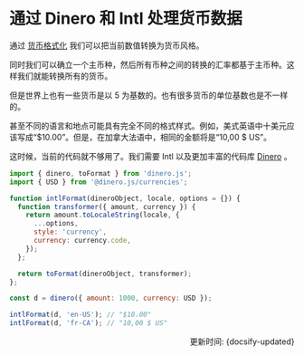 # 通过 Dinero 和 Intl 处理货币数据

通过 [货币格式化](./currency.md) 我们可以把当前数值转换为货币风格。

同时我们可以确立一个主币种，然后所有币种之间的转换的汇率都基于主币种。这样我们就能转换所有的货币。

但是世界上也有一些货币是以 5 为基数的。也有很多货币的单位基数也是不一样的。

甚至不同的语言和地点可能具有完全不同的格式样式。例如，美式英语中十美元应该写成“$10.00”。但是，在加拿大法语中，相同的金额将是“10,00 $ US”。

这时候，当前的代码就不够用了。我们需要 Intl 以及更加丰富的代码库 [Dinero](https://v2.dinerojs.com/) 。

```js
import { dinero, toFormat } from 'dinero.js';
import { USD } from '@dinero.js/currencies';

function intlFormat(dineroObject, locale, options = {}) {
  function transformer({ amount, currency }) {
    return amount.toLocaleString(locale, {
      ...options,
      style: 'currency',
      currency: currency.code,
    });
  };

  return toFormat(dineroObject, transformer);
};

const d = dinero({ amount: 1000, currency: USD });

intlFormat(d, 'en-US'); // "$10.00"
intlFormat(d, 'fr-CA'); // "10,00 $ US"
```

<div style="float: right">更新时间: {docsify-updated}</div>